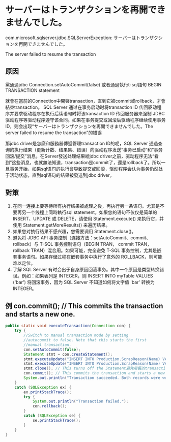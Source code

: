 # サーバーはトランザクションを再開できませんでした。

com.microsoft.sqlserver.jdbc.SQLServerException: サーバーはトランザクションを再開できませんでした。

The server failed to resume the transaction

## 原因

黨通過jdbc Connection.setAutoCommit(false) 或者通過執行t-sql語句 BEGIN TRANSACTION statement

就會在當前的Connection中開啓transaction，直到它被commit或rollback，才會結束transaction。 SQL Server 通过在事务启动时将transaction ID 传回驱动程序并要求驱动程序在执行后续语句时将该transaction ID 传回服务器来强制 JDBC 驱动程序等驱动程序遵守该合同。如果在事务提交或回滚后驱动程序继续使用事务 ID，则会出现“サーバーはトランザクションを再開できませんでした。The server failed to resume the transaction”的错误

那jdbc driver是怎麽和服務器傳遞管理transaction ID的呢，SQL Server 通過查询的执行结果（更新计数、结果集、错误）向驱动程序发送“事务已启动”和“事务回滚/提交”消息。在Server發送处理结果給jdbc driver之前，驱动程序无法“看到”这些消息，也就無法知道，transaction是commit了，還是rollback了。所以一旦事务开始，如果sql语句的执行會导致提交或回滚，驱动程序会认为事务仍然处于活动状态，直到sql语句的结果被發送到jdbc driver。

## 對策

1. 在同一连接上要等待所有执行结果被處理之後，再执行另一条语句。尤其是不要再另一个线程上同時執行sql statement。如果您的语句不仅仅是简单的 INSERT、UPDATE 或 DELETE，请使用 Statement.execute() 来执行它，并使用 Statement.getMoreResults() 来遍历结果。
2. 如果您对执行结果不感兴趣，您需要调用 Statement.close()。
3. 避免将 JDBC API 事务控制（连接方法：setAutoCommit、commit、rollback）与 T-SQL 事务控制语句（BEGIN TRAN， commit TRAN， rollback  TRAN）混合用。如果可能，完全避免 T-SQL 事务控制，尤其是嵌套事务语句。如果存储过程在嵌套事务中执行了意外的 ROLLBACK，则可能难以定位。
4. 了解 SQL Server 有时会出于自身原因回滚事务。其中一个原因是类型转换错误。例如：如果表列是 INTEGER，则 INSERT INTO myTable VALUES ('bar') 将回滚事务，因为 SQL Server 不知道如何将文字值 'bar' 转换为 INTEGER。

## 例  con.commit(); // This commits the transaction and starts a new one.

```java
public static void executeTransaction(Connection con) {
    try {
        //Switch to manual transaction mode by setting
        //autocommit to false. Note that this starts the first 
        //manual transaction.
        con.setAutoCommit(false);
        Statement stmt = con.createStatement();
        stmt.executeUpdate("INSERT INTO Production.ScrapReason(Name) VALUES('Wrong size')");
        stmt.executeUpdate("INSERT INTO Production.ScrapReason(Name) VALUES('Wrong color')");
        stmt.close(); // This turns off the Statement避免用舊的transaction id 繼續執行 sql Statement.
        con.commit(); // This commits the transaction and starts a new one.
        System.out.println("Transaction succeeded. Both records were written to the database.");
    }
    catch (SQLException ex) {
        ex.printStackTrace();
        try {
            System.out.println("Transaction failed.");
            con.rollback();
        }
        catch (SQLException se) {
            se.printStackTrace();
        }
    }
}
```





